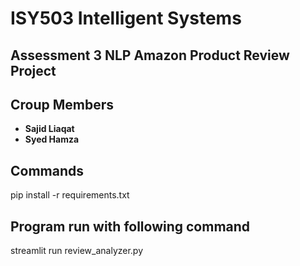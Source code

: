 # ISY503 Intelligent Systems

## Assessment 3 NLP Amazon Product Review Project
## Croup Members 

- **Sajid Liaqat**
- **Syed Hamza**

## Commands
pip install -r requirements.txt

## Program run with following command
streamlit run review_analyzer.py

